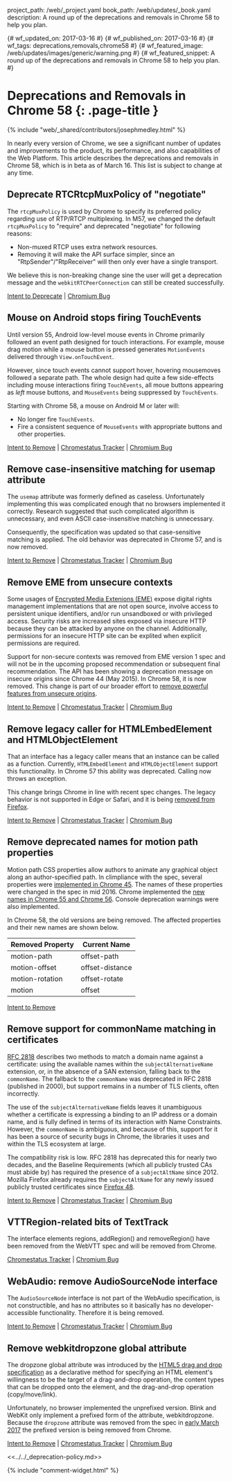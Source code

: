 project_path: /web/_project.yaml
book_path: /web/updates/_book.yaml
description: A round up of the deprecations and removals in Chrome 58 to help you plan.

{# wf_updated_on: 2017-03-16 #}
{# wf_published_on: 2017-03-16 #}
{# wf_tags: deprecations,removals,chrome58 #}
{# wf_featured_image: /web/updates/images/generic/warning.png #}
{# wf_featured_snippet: A round up of the deprecations and removals in Chrome 58 to help you plan. #}

# Deprecations and Removals in Chrome 58 {: .page-title }

{% include "web/_shared/contributors/josephmedley.html" %}

In nearly every version of Chrome, we see a significant number of updates and
improvements to the product, its performance, and also capabilities of the Web
Platform. This article describes the deprecations and removals in Chrome 58,
which is in beta as of March 16. This list is subject to change at any time.


## Deprecate RTCRtcpMuxPolicy of "negotiate"

The `rtcpMuxPolicy` is used by Chrome to specify its preferred policy regarding use of RTP/RTCP multiplexing. In M57, we changed the default `rtcpMuxPolicy` to "require" and deprecated "negotiate" for following reasons:

* Non-muxed RTCP uses extra network resources.
* Removing it will make the API surface simpler, since an "RtpSender"/"RtpReceiver" will then only ever have a single transport.

We believe this is non-breaking change sine the user will get a deprecation message and the `webkitRTCPeerConnection` can still be created successfully.

[Intent to Deprecate](https://groups.google.com/a/chromium.org/d/topic/blink-dev/OP2SGSWF5lo/discussion) &#124;
[Chromium Bug](https://bugs.chromium.org/p/chromium/issues/detail?id=685727)


## Mouse on Android stops firing TouchEvents

Until version 55, Android low-level mouse events in Chrome primarily followed an
event path designed for touch interactions. For example, mouse drag motion while
a mouse button is pressed generates `MotionEvents` delivered through
`View.onTouchEvent`.

However, since touch events cannot support hover, hovering mousemoves followed a
separate path. The whole design had quite a few side-effects including mouse
interactions firing `TouchEvents`, all moue buttons appearing as *left* mouse
buttons, and `MouseEvents` being suppressed by `TouchEvents`.

Starting with Chrome 58, a mouse on Android M or later will:

* No longer fire `TouchEvents`.
* Fire a consistent sequence of `MouseEvents` with appropriate buttons and
  other properties. 

[Intent to Remove](https://groups.google.com/a/chromium.org/d/topic/blink-dev/cNaFvMaYtNA/discussion) &#124;
[Chromestatus Tracker](https://www.chromestatus.com/feature/5642080642662400) &#124;
[Chromium Bug](https://bugs.chromium.org/p/chromium/issues/detail?id=468806)


## Remove case-insensitive matching for usemap attribute

The `usemap` attribute was formerly defined as caseless. Unfortunately
implementing this was complicated enough that no browsers implemented it
correctly. Research suggested that such complicated algorithm is unnecessary,
and even ASCII case-insensitive matching is unnecessary. 

Consequently, the specification was updated so that case-sensitive matching is
applied. The old behavior was deprecated in Chrome 57, and is now removed.

[Intent to Remove](https://groups.google.com/a/chromium.org/d/topic/blink-dev/8pHdFzN0YQc/discussion) &#124;
[Chromestatus Tracker](https://www.chromestatus.com/feature/5760965337415680) &#124;
[Chromium Bug](https://bugs.chromium.org/p/chromium/issues/detail?id=659464)


## Remove EME from unsecure contexts

Some usages of [Encrypted Media Extenions (EME)](https://developer.mozilla.org/en-US/docs/Web/API/Encrypted_Media_Extensions_API) expose digital rights management implementations that are not open source, involve access to persistent unique identifiers, and/or run unsandboxed or with privileged access. Security risks are increased sites exposed via insecure HTTP because they can be attacked by anyone on the channel. Additionally, permissions for an insecure HTTP site can be explited when explicit permissions are required.

Support for non-secure contexts was removed from EME version 1 spec and will not be in the upcoming proposed recommendation or subsequent final recommendation. The API has been showing a deprecation message on insecure origins since Chrome 44 (May 2015). In Chrome 58, it is now removed. This change is part of our broader effort to [remove powerful features from unsecure origins](https://bugs.chromium.org/p/chromium/issues/detail?id=520765).

[Intent to Remove](https://groups.google.com/a/chromium.org/d/topic/blink-dev/tXmKPlXsnCQ/discussion) &#124;
[Chromestatus Tracker](https://www.chromestatus.com/feature/5724389932793856) &#124;
[Chromium Bug](https://bugs.chromium.org/p/chromium/issues/detail?id=672605)


## Remove legacy caller for HTMLEmbedElement and HTMLObjectElement

That an interface has a legacy caller means that an instance can be called as a
function. Currently, `HTMLEmbedElement` and `HTMLObjectElement` support this
functionality. In Chrome 57 this ability was deprecated. Calling now throws an exception.

This change brings Chrome in line with recent spec changes. The legacy behavior
is not supported in Edge or Safari, and it is being
[removed from Firefox](https://bugzilla.mozilla.org/show_bug.cgi?id=909656).

[Intent to Remove](https://groups.google.com/a/chromium.org/d/topic/blink-dev/AiDZ7ru9mGg/discussion) &#124;
[Chromestatus Tracker](https://www.chromestatus.com/feature/5715026367217664) &#124;
[Chromium Bug](https://bugs.chromium.org/p/chromium/issues/detail?id=663662)


## Remove deprecated names for motion path properties

Motion path CSS properties allow authors to animate any graphical object along an author-specified path. In climpliance with the spec, several properties were [implemented in Chrome 45](https://www.chromestatus.com/feature/6190642178818048). The names of these properties were changed in the spec in mid 2016. Chrome implemented the [new names in Chrome 55 and Chrome 56](https://www.chromestatus.com/feature/6390764217040896). Console deprecation warnings were also implemented. 

In Chrome 58, the old versions are being removed. The affected properties and their new names are shown below.

| Removed Property | Current Name |
|------------------|--------------|
| motion-path | offset-path |
| motion-offset | offset-distance |
| motion-rotation | offset-rotate |
| motion | offset |

[Intent to Remove](https://groups.google.com/a/chromium.org/d/topic/blink-dev/o1C5NzGf9Q0/discussion) 


## Remove support for commonName matching in certificates

[RFC 2818](https://tools.ietf.org/html/rfc2818) describes two methods to match a domain name against a certificate: using the available names within the `subjectAlternativeName` extension, or, in the absence of a SAN extension, falling back to the `commonName`. The fallback to the `commonName` was deprecated in RFC 2818 (published in 2000), but support remains in a number of TLS clients, often incorrectly.

The use of the `subjectAlternativeName` fields leaves it unambiguous whether a certificate is expressing a binding to an IP address or a domain name, and is fully defined in terms of its interaction with Name Constraints. However, the `commonName` is ambiguous, and because of this, support for it has been a source of security bugs in Chrome, the libraries it uses and within the TLS ecosystem at large.

The compatibility risk is low. RFC 2818 has deprecated this for nearly two decades, and the Baseline Requirements (which all publicly trusted CAs must abide by) has required the presence of a `subjectAltName` since 2012. Mozilla Firefox already requires the `subjectAltName` for any newly issued publicly trusted certificates since [Firefox 48]( https://bugzilla.mozilla.org/show_bug.cgi?id=1245280 ).

[Intent to Remove](https://groups.google.com/a/chromium.org/d/topic/blink-dev/4v82AueNjaQ/discussion) &#124;
[Chromestatus Tracker](https://www.chromestatus.com/feature/4981025180483584) &#124;
[Chromium Bug](https://bugs.chromium.org/p/chromium/issues/detail?id=308330)


## VTTRegion-related bits of TextTrack

The interface elements regions, addRegion() and removeRegion() have been removed from the WebVTT spec and will be removed from Chrome.

[Chromestatus Tracker](https://www.chromestatus.com/feature/5308626495340544) &#124;
[Chromium Bug](https://bugs.chromium.org/p/chromium/issues/detail?id=690014)


## WebAudio: remove AudioSourceNode interface

The `AudioSourceNode` interface is not part of the WebAudio specification, is not constructible, and has no attributes so it basically has no developer-accessible functionality. Therefore it is being removed.

[Intent to Remove](https://groups.google.com/a/chromium.org/d/topic/blink-dev/D-QJm9GCisc/discussion) &#124;
[Chromestatus Tracker](https://www.chromestatus.com/features/5753709124386816) &#124;
[Chromium Bug](https://bugs.chromium.org/p/chromium/issues/detail?id=663818)


## Remove webkitdropzone global attribute

The dropzone global attribute was introduced by the [HTML5 drag and drop specification](http://w3c.github.io/html/editing.html#drag-and-drop) as a declarative method for specifying an HTML element's willingness to be the target of a drag-and-drop operation, the content types that can be dropped onto the element, and the drag-and-drop operation (copy/move/link).

Unfortunately, no browser implemented the unprefixed version. Blink and WebKit only implement a prefixed form of the attribute, webkitdropzone. Because the `dropzone` attribute was removed from the spec in [early March 2017](https://github.com/whatwg/html/pull/2402) the prefixed version is being removed from Chrome.

[Intent to Remove](https://groups.google.com/a/chromium.org/d/topic/blink-dev/rdGvTDPU7mM/discussion) &#124;
[Chromestatus Tracker](https://www.chromestatus.com/feature/5718005866561536) &#124;
[Chromium Bug](https://bugs.chromium.org/p/chromium/issues/detail?id=688943)


<<../../_deprecation-policy.md>>

{% include "comment-widget.html" %}
